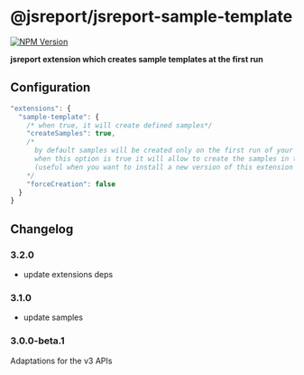 # @jsreport/jsreport-sample-template
[![NPM Version](http://img.shields.io/npm/v/@jsreport/jsreport-sample-template.svg?style=flat-square)](https://npmjs.com/package/@jsreport/jsreport-sample-template)

**jsreport extension which creates sample templates at the first run**

## Configuration

```js
"extensions": {
  "sample-template": {
    /* when true, it will create defined samples*/
    "createSamples": true,
    /*
      by default samples will be created only on the first run of your jsreport installation,
      when this option is true it will allow to create the samples in the next run
      (useful when you want to install a new version of this extension and want to create the new examples that come with it)
    */
    "forceCreation": false
  }
}
```

## Changelog

### 3.2.0

- update extensions deps

### 3.1.0

- update samples

### 3.0.0-beta.1

Adaptations for the v3 APIs
